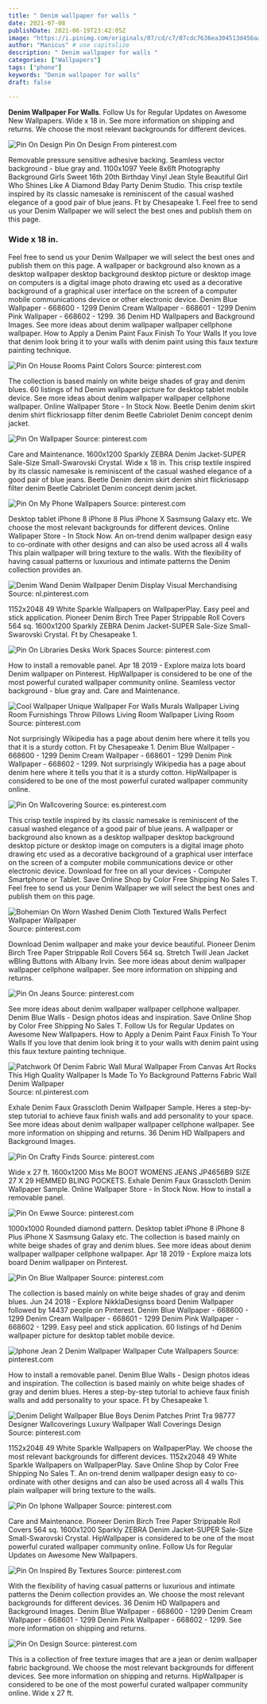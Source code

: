 ```yaml
---
title: " Denim wallpaper for walls "
date: 2021-07-08
publishDate: 2021-06-19T23:42:05Z
image: "https://i.pinimg.com/originals/07/cd/c7/07cdc7636ea304513d456aa90dc8864e.jpg"
author: "Manicus" # use capitalize
description: " Denim wallpaper for walls "
categories: ["Wallpapers"]
tags: ["phone"]
keywords: "Denim wallpaper for walls"
draft: false

---
```



**Denim Wallpaper For Walls**. Follow Us for Regular Updates on Awesome New Wallpapers. Wide x 18 in. See more information on shipping and returns. We choose the most relevant backgrounds for different devices.

![Pin On Design](https://i.pinimg.com/originals/07/cd/c7/07cdc7636ea304513d456aa90dc8864e.jpg "Pin On Design")
Pin On Design From pinterest.com


Removable pressure sensitive adhesive backing. Seamless vector background - blue gray and. 1100x1097 Yeele 8x6ft Photography Background Girls Sweet 16th 20th Birthday Vinyl Jean Style Beautiful Girl Who Shines Like A Diamond Bday Party Denim Studio. This crisp textile inspired by its classic namesake is reminiscent of the casual washed elegance of a good pair of blue jeans. Ft by Chesapeake 1. Feel free to send us your Denim Wallpaper we will select the best ones and publish them on this page.

### Wide x 18 in.

Feel free to send us your Denim Wallpaper we will select the best ones and publish them on this page. A wallpaper or background also known as a desktop wallpaper desktop background desktop picture or desktop image on computers is a digital image photo drawing etc used as a decorative background of a graphical user interface on the screen of a computer mobile communications device or other electronic device. Denim Blue Wallpaper - 668600 - 1299 Denim Cream Wallpaper - 668601 - 1299 Denim Pink Wallpaper - 668602 - 1299. 36 Denim HD Wallpapers and Background Images. See more ideas about denim wallpaper wallpaper cellphone wallpaper. How to Apply a Denim Paint Faux Finish To Your Walls If you love that denim look bring it to your walls with denim paint using this faux texture painting technique.


![Pin On House Rooms Paint Colors](https://i.pinimg.com/originals/d6/70/43/d67043252b30c5d6146c39ef13ad298f.webp "Pin On House Rooms Paint Colors")
Source: pinterest.com

The collection is based mainly on white beige shades of gray and denim blues. 60 listings of hd Denim wallpaper picture for desktop tablet mobile device. See more ideas about denim wallpaper wallpaper cellphone wallpaper. Online Wallpaper Store - In Stock Now. Beetle Denim denim skirt denim shirt flickriosapp filter denim Beetle Cabriolet Denim concept denim jacket.

![Pin On Wallpaper](https://i.pinimg.com/originals/2d/6a/88/2d6a88abec9b740e34cadfbb48ab7dc3.jpg "Pin On Wallpaper")
Source: pinterest.com

Care and Maintenance. 1600x1200 Sparkly ZEBRA Denim Jacket-SUPER Sale-Size Small-Swarovski Crystal. Wide x 18 in. This crisp textile inspired by its classic namesake is reminiscent of the casual washed elegance of a good pair of blue jeans. Beetle Denim denim skirt denim shirt flickriosapp filter denim Beetle Cabriolet Denim concept denim jacket.

![Pin On My Phone Wallpapers](https://i.pinimg.com/originals/37/68/0e/37680ec16507be0c401583c1bd49bef8.jpg "Pin On My Phone Wallpapers")
Source: pinterest.com

Desktop tablet iPhone 8 iPhone 8 Plus iPhone X Sasmsung Galaxy etc. We choose the most relevant backgrounds for different devices. Online Wallpaper Store - In Stock Now. An on-trend denim wallpaper design easy to co-ordinate with other designs and can also be used across all 4 walls This plain wallpaper will bring texture to the walls. With the flexibility of having casual patterns or luxurious and intimate patterns the Denim collection provides an.

![Denim Wand Denim Wallpaper Denim Display Visual Merchandising](https://i.pinimg.com/originals/26/84/43/268443f71a7d7dad61b7e09ec7eceda4.jpg "Denim Wand Denim Wallpaper Denim Display Visual Merchandising")
Source: nl.pinterest.com

1152x2048 49 White Sparkle Wallpapers on WallpaperPlay. Easy peel and stick application. Pioneer Denim Birch Tree Paper Strippable Roll Covers 564 sq. 1600x1200 Sparkly ZEBRA Denim Jacket-SUPER Sale-Size Small-Swarovski Crystal. Ft by Chesapeake 1.

![Pin On Libraries Desks Work Spaces](https://i.pinimg.com/originals/50/23/34/502334dfe6d2b439f82a67436d9f903c.jpg "Pin On Libraries Desks Work Spaces")
Source: pinterest.com

How to install a removable panel. Apr 18 2019 - Explore maiza lots board Denim wallpaper on Pinterest. HipWallpaper is considered to be one of the most powerful curated wallpaper community online. Seamless vector background - blue gray and. Care and Maintenance.

![Cool Wallpaper Unique Wallpaper For Walls Murals Wallpaper Living Room Furnishings Throw Pillows Living Room Wallpaper Living Room](https://i.pinimg.com/474x/40/99/28/409928efe5322b69265049e1146d09a7.jpg "Cool Wallpaper Unique Wallpaper For Walls Murals Wallpaper Living Room Furnishings Throw Pillows Living Room Wallpaper Living Room")
Source: pinterest.com

Not surprisingly Wikipedia has a page about denim here where it tells you that it is a sturdy cotton. Ft by Chesapeake 1. Denim Blue Wallpaper - 668600 - 1299 Denim Cream Wallpaper - 668601 - 1299 Denim Pink Wallpaper - 668602 - 1299. Not surprisingly Wikipedia has a page about denim here where it tells you that it is a sturdy cotton. HipWallpaper is considered to be one of the most powerful curated wallpaper community online.

![Pin On Wallcovering](https://i.pinimg.com/originals/76/92/4e/76924ee7c8d6254b5665f8135aff1e5d.jpg "Pin On Wallcovering")
Source: es.pinterest.com

This crisp textile inspired by its classic namesake is reminiscent of the casual washed elegance of a good pair of blue jeans. A wallpaper or background also known as a desktop wallpaper desktop background desktop picture or desktop image on computers is a digital image photo drawing etc used as a decorative background of a graphical user interface on the screen of a computer mobile communications device or other electronic device. Download for free on all your devices - Computer Smartphone or Tablet. Save Online Shop by Color Free Shipping No Sales T. Feel free to send us your Denim Wallpaper we will select the best ones and publish them on this page.

![Bohemian On Worn Washed Denim Cloth Textured Walls Perfect Wallpaper Wallpaper](https://i.pinimg.com/564x/6c/38/b1/6c38b13e96b4f67a5da328c775916e37.jpg "Bohemian On Worn Washed Denim Cloth Textured Walls Perfect Wallpaper Wallpaper")
Source: pinterest.com

Download Denim wallpaper and make your device beautiful. Pioneer Denim Birch Tree Paper Strippable Roll Covers 564 sq. Stretch Twill Jean Jacket wBling Buttons with Albany Irvin. See more ideas about denim wallpaper wallpaper cellphone wallpaper. See more information on shipping and returns.

![Pin On Jeans](https://i.pinimg.com/originals/e0/a3/70/e0a370ea6c49523f832c6739f46d0051.jpg "Pin On Jeans")
Source: pinterest.com

See more ideas about denim wallpaper wallpaper cellphone wallpaper. Denim Blue Walls - Design photos ideas and inspiration. Save Online Shop by Color Free Shipping No Sales T. Follow Us for Regular Updates on Awesome New Wallpapers. How to Apply a Denim Paint Faux Finish To Your Walls If you love that denim look bring it to your walls with denim paint using this faux texture painting technique.

![Patchwork Of Denim Fabric Wall Mural Wallpaper From Canvas Art Rocks This High Quality Wallpaper Is Made To Yo Background Patterns Fabric Wall Denim Wallpaper](https://i.pinimg.com/originals/f2/45/27/f2452756737097099682f5c5a1a42537.jpg "Patchwork Of Denim Fabric Wall Mural Wallpaper From Canvas Art Rocks This High Quality Wallpaper Is Made To Yo Background Patterns Fabric Wall Denim Wallpaper")
Source: nl.pinterest.com

Exhale Denim Faux Grasscloth Denim Wallpaper Sample. Heres a step-by-step tutorial to achieve faux finish walls and add personality to your space. See more ideas about denim wallpaper wallpaper cellphone wallpaper. See more information on shipping and returns. 36 Denim HD Wallpapers and Background Images.

![Pin On Crafty Finds](https://i.pinimg.com/originals/be/c3/64/bec3640accb4a2da677f610795bb4565.jpg "Pin On Crafty Finds")
Source: pinterest.com

Wide x 27 ft. 1600x1200 Miss Me BOOT WOMENS JEANS JP4656B9 SIZE 27 X 29 HEMMED BLING POCKETS. Exhale Denim Faux Grasscloth Denim Wallpaper Sample. Online Wallpaper Store - In Stock Now. How to install a removable panel.

![Pin On Ewwe](https://i.pinimg.com/originals/46/d1/fe/46d1fec45c627df52443a0d89303d6ed.jpg "Pin On Ewwe")
Source: pinterest.com

1000x1000 Rounded diamond pattern. Desktop tablet iPhone 8 iPhone 8 Plus iPhone X Sasmsung Galaxy etc. The collection is based mainly on white beige shades of gray and denim blues. See more ideas about denim wallpaper wallpaper cellphone wallpaper. Apr 18 2019 - Explore maiza lots board Denim wallpaper on Pinterest.

![Pin On Blue Wallpaper](https://i.pinimg.com/originals/1b/f1/f5/1bf1f5af56da9bf6f3ea2d8e8d9e36f9.png "Pin On Blue Wallpaper")
Source: pinterest.com

The collection is based mainly on white beige shades of gray and denim blues. Jun 24 2018 - Explore NikklaDesignss board Denim Wallpaper followed by 14437 people on Pinterest. Denim Blue Wallpaper - 668600 - 1299 Denim Cream Wallpaper - 668601 - 1299 Denim Pink Wallpaper - 668602 - 1299. Easy peel and stick application. 60 listings of hd Denim wallpaper picture for desktop tablet mobile device.

![Iphone Jean 2 Denim Wallpaper Wallpaper Cute Wallpapers](https://i.pinimg.com/originals/01/7f/14/017f14b31453d0cf00319eaea53c59c3.jpg "Iphone Jean 2 Denim Wallpaper Wallpaper Cute Wallpapers")
Source: pinterest.com

How to install a removable panel. Denim Blue Walls - Design photos ideas and inspiration. The collection is based mainly on white beige shades of gray and denim blues. Heres a step-by-step tutorial to achieve faux finish walls and add personality to your space. Ft by Chesapeake 1.

![Denim Delight Wallpaper Blue Boys Denim Patches Print Tra 98777 Designer Wallcoverings Luxury Wallpaper Wall Coverings Design](https://i.pinimg.com/originals/52/41/5a/52415a9f8f6a07b75c1abd4779712094.jpg "Denim Delight Wallpaper Blue Boys Denim Patches Print Tra 98777 Designer Wallcoverings Luxury Wallpaper Wall Coverings Design")
Source: pinterest.com

1152x2048 49 White Sparkle Wallpapers on WallpaperPlay. We choose the most relevant backgrounds for different devices. 1152x2048 49 White Sparkle Wallpapers on WallpaperPlay. Save Online Shop by Color Free Shipping No Sales T. An on-trend denim wallpaper design easy to co-ordinate with other designs and can also be used across all 4 walls This plain wallpaper will bring texture to the walls.

![Pin On Iphone Wallpaper](https://i.pinimg.com/originals/64/26/39/642639e27d97bbd878797f243d3955c2.jpg "Pin On Iphone Wallpaper")
Source: pinterest.com

Care and Maintenance. Pioneer Denim Birch Tree Paper Strippable Roll Covers 564 sq. 1600x1200 Sparkly ZEBRA Denim Jacket-SUPER Sale-Size Small-Swarovski Crystal. HipWallpaper is considered to be one of the most powerful curated wallpaper community online. Follow Us for Regular Updates on Awesome New Wallpapers.

![Pin On Inspired By Textures](https://i.pinimg.com/originals/04/ed/41/04ed414948f8c8f21ac62d996e18bd72.jpg "Pin On Inspired By Textures")
Source: pinterest.com

With the flexibility of having casual patterns or luxurious and intimate patterns the Denim collection provides an. We choose the most relevant backgrounds for different devices. 36 Denim HD Wallpapers and Background Images. Denim Blue Wallpaper - 668600 - 1299 Denim Cream Wallpaper - 668601 - 1299 Denim Pink Wallpaper - 668602 - 1299. See more information on shipping and returns.

![Pin On Design](https://i.pinimg.com/originals/07/cd/c7/07cdc7636ea304513d456aa90dc8864e.jpg "Pin On Design")
Source: pinterest.com

This is a collection of free texture images that are a jean or denim wallpaper fabric background. We choose the most relevant backgrounds for different devices. See more information on shipping and returns. HipWallpaper is considered to be one of the most powerful curated wallpaper community online. Wide x 27 ft.

